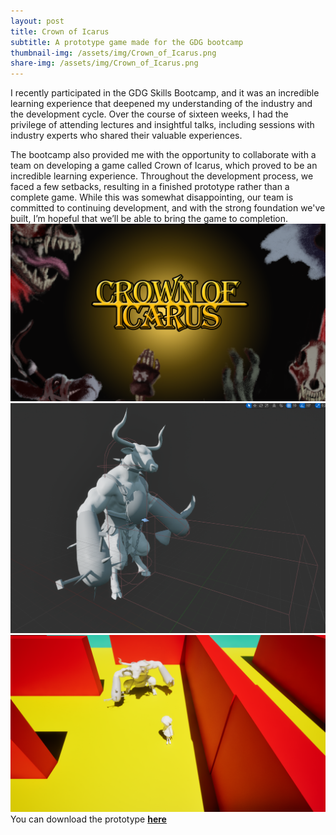 ```yaml
---
layout: post
title: Crown of Icarus
subtitle: A prototype game made for the GDG bootcamp
thumbnail-img: /assets/img/Crown_of_Icarus.png
share-img: /assets/img/Crown_of_Icarus.png
---
```


I recently participated in the GDG Skills Bootcamp, and it was an incredible learning experience that deepened my understanding of the industry and the development cycle. Over the course of sixteen weeks, I had the privilege of attending lectures and insightful talks, including sessions with industry experts who shared their valuable experiences. 

The bootcamp also provided me with the opportunity to collaborate with a team on developing a game called Crown of Icarus, which proved to be an incredible learning experience. Throughout the development process, we faced a few setbacks, resulting in a finished prototype rather than a complete game. While this was somewhat disappointing, our team is committed to continuing development, and with the strong foundation we've built, I’m hopeful that we’ll be able to bring the game to completion.
![Title Image](/assets/img/Crown_of_Icarus.png)
![Title Image](/assets/img/icarus-minotaur.PNG)
![Title Image](/assets/img/icarus-ss.png)
You can download the prototype [**here**](https://zoltikrys.itch.io/crown-of-icarus-gdg)
